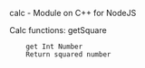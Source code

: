 calc - Module on C++ for NodeJS

Calc functions:
    getSquare
    
        get Int Number
        Return squared number